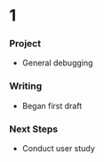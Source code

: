 # 1

### Project
- General debugging

### Writing
- Began first draft

### Next Steps
- Conduct user study